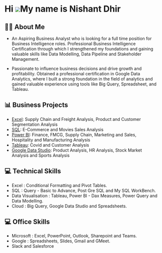 Hi ![](https://user-images.githubusercontent.com/18350557/176309783-0785949b-9127-417c-8b55-ab5a4333674e.gif)My name is Nishant Dhir
===================================================================================================================================

## ✍🏻 About Me 

- An Aspiring Business Analyst who is looking for a full time position for Business Intelligence roles. Professional Business Intelligence Certification through which I strengthened my foundations and gaining valuable skills like Data Modelling, Data Pipeline and Stakeholder Management.

- Passionate to influence business decisions and drive growth and profitability. Obtained a professional certification in Google Data Analytics, where I built a strong foundation in the field of analytics and gained valuable experience using tools like Big Query, Spreadsheet, and Tableau.

## 📊 Business Projects

- [Excel]([https://github.com/NishantDhir/Excel-Projects]): Supply Chain and Freight Analysis, Product and Customer Segmentation Analysis
- [SQL]([https://github.com/NishantDhir/SQL-Projects]): E-Commerce and Movies Sales Analysis
- [Power BI]([https://github.com/NishantDhir/Power-BI-Projects]): Finance, FMCG, Supply Chain, Marketing and Sales, Hospitality and Manufacturing Analysis
- [Tableau]([https://github.com/NishantDhir/Tablaeu-Projects]): Covid and Customer Analysis
- [Google Data Studio]([https://github.com/NishantDhir/Google-Data-Studio-Projects]): Product Analysis, HR Analysis, Stock Market Analysis and Sports Analysis


## 💻 Technical Skills 

- Excel : Conditional Formatting and Pivot Tables.
- SQL : Query - Basic to Advance, Post Gre SQL and My SQL WorkBench.
- Data Visualisation : Tableau, Power BI - Dax Measures, Power Query and Data Modelling.
- Cloud : Big Query, Google Data Studio and Spreadsheets.

## 💻 Office Skills 

- Microsoft : Excel, PowerPoint, Outlook, Sharepoint and Teams.
- Google : Spreadsheets, Slides, Gmail and GMeet.
- Slack and Salesforce
